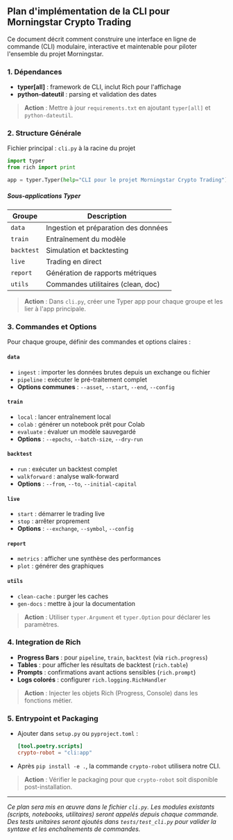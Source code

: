 ## Plan d'implémentation de la CLI pour Morningstar Crypto Trading

Ce document décrit comment construire une interface en ligne de commande (CLI) modulaire, interactive et maintenable pour piloter l'ensemble du projet Morningstar.

### 1. Dépendances

- **typer[all]** : framework de CLI, inclut Rich pour l'affichage
- **python-dateutil** : parsing et validation des dates

> **Action** : Mettre à jour `requirements.txt` en ajoutant `typer[all]` et `python-dateutil`.

### 2. Structure Générale

Fichier principal : `cli.py` à la racine du projet

```python
import typer
from rich import print

app = typer.Typer(help="CLI pour le projet Morningstar Crypto Trading")
```

##### Sous-applications Typer

| Groupe    | Description                           |
|-----------|---------------------------------------|
| `data`    | Ingestion et préparation des données  |
| `train`   | Entraînement du modèle                |
| `backtest`| Simulation et backtesting             |
| `live`    | Trading en direct                     |
| `report`  | Génération de rapports métriques      |
| `utils`   | Commandes utilitaires (clean, doc)    |

> **Action** : Dans `cli.py`, créer une Typer app pour chaque groupe et les lier à l'app principale.

### 3. Commandes et Options

Pour chaque groupe, définir des commandes et options claires :

#### `data`  
- `ingest` : importer les données brutes depuis un exchange ou fichier
- `pipeline` : exécuter le pré-traitement complet
- **Options communes** : `--asset`, `--start`, `--end`, `--config`

#### `train`  
- `local` : lancer entraînement local
- `colab` : générer un notebook prêt pour Colab
- `evaluate` : évaluer un modèle sauvegardé
- **Options** : `--epochs`, `--batch-size`, `--dry-run`

#### `backtest`  
- `run` : exécuter un backtest complet
- `walkforward` : analyse walk-forward
- **Options** : `--from`, `--to`, `--initial-capital`

#### `live`  
- `start` : démarrer le trading live
- `stop`  : arrêter proprement
- **Options** : `--exchange`, `--symbol`, `--config`

#### `report`  
- `metrics` : afficher une synthèse des performances
- `plot`    : générer des graphiques

#### `utils`  
- `clean-cache` : purger les caches
- `gen-docs`   : mettre à jour la documentation

> **Action** : Utiliser `typer.Argument` et `typer.Option` pour déclarer les paramètres.

### 4. Integration de Rich

- **Progress Bars** : pour `pipeline`, `train`, `backtest` (via `rich.progress`)
- **Tables**        : pour afficher les résultats de backtest (`rich.table`)
- **Prompts**       : confirmations avant actions sensibles (`rich.prompt`)
- **Logs colorés**  : configurer `rich.logging.RichHandler`

> **Action** : Injecter les objets Rich (Progress, Console) dans les fonctions métier.

### 5. Entrypoint et Packaging

- Ajouter dans `setup.py` ou `pyproject.toml` :
  ```toml
  [tool.poetry.scripts]
  crypto-robot = "cli:app"
  ```
- Après `pip install -e .`, la commande `crypto-robot` utilisera notre CLI.

> **Action** : Vérifier le packaging pour que `crypto-robot` soit disponible post-installation.

---

*Ce plan sera mis en œuvre dans le fichier `cli.py`. Les modules existants (scripts, notebooks, utilitaires) seront appelés depuis chaque commande. Des tests unitaires seront ajoutés dans `tests/test_cli.py` pour valider la syntaxe et les enchaînements de commandes.*

